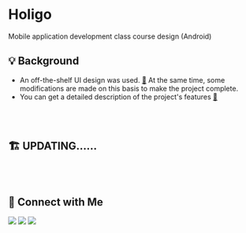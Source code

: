 # Holigo
Mobile application development class course design (Android)

## 💡 Background
- An off-the-shelf UI design was used. [🔗](https://www.behance.net/gallery/103668823/Holigo-mobile-UI-kit)
At the same time, some modifications are made on this basis to make the project complete.
- You can get a detailed description of the project's features [🔗](https://blog.csdn.net/qq_45769399/article/details/125637607)

</br>

</br>

## 🏗 UPDATING……

</br>

</br>

## 🤝 Connect with Me

[<img src="https://img.shields.io/badge/MyBlog-blog.freanja.cn-critical?style=flat&logo=about.me&logoColor=3498db">](https://blog.freanja.cn) [<img src="https://img.shields.io/badge/Email-freanja.l@gmail.com-critical?style=flat&logo=Gmail&logoColor=3498db">](mailto:freanja.l@gamil.com) [<img src="https://img.shields.io/badge/Github-FreanJa-critical?style=flat&logo=github&logoColor=3498db">](https://www.github.com/freanja)

</br>

</br>

